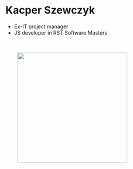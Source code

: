 # Kacper Szewczyk

- Ex-IT project manager
- JS developer in RST Software Masters

<img src="/LN-QR.png" style="width: 300px; padding: 32px; marging-top: 16px">

